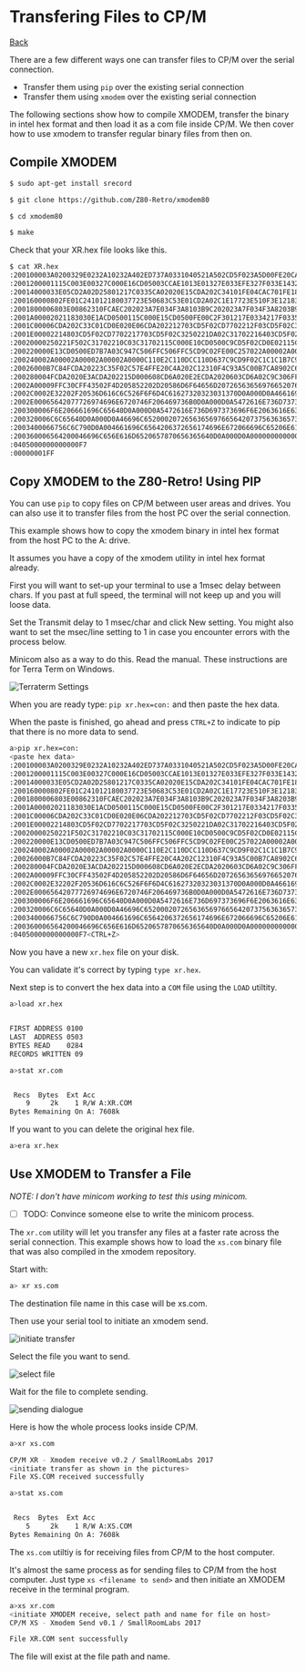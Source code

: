 # Transfering Files to CP/M

[Back](./README.md)

There are a few different ways one can transfer files to CP/M over the serial
connection.

- Transfer them using `pip` over the existing serial connection
- Transfer them using `xmodem` over the existing serial connection

The following sections show how to compile XMODEM, transfer the binary in
intel hex format and then load it as a com file inside CP/M.  We then cover
how to use xmodem to transfer regular binary files from then on.

## Compile XMODEM

```bash
$ sudo apt-get install srecord

$ git clone https://github.com/Z80-Retro/xmodem80

$ cd xmodem80

$ make
```

Check that your XR.hex file looks like this.

```bash
$ cat XR.hex
:200100003A0200329E0232A10232A402ED737A0331040521A502CD5F023A5D00FE20CAF99F
:2001200001115C003E00327C000E16CD05003CCAE1013E01327E033EFE327F033E14327CA5
:20014000033E05CD2A02D25801217C0335CA02020E15CDA202C34101FE04CAC701FE18CA85
:200160000802FE01C241012180037723E50683C53E01CD2A02C1E17723E510F3E12183031D
:2001800006803E00862310FCAEC202023A7E034F3A8103B9C202023A7F034F3A8203B9C2E6
:2001A00002021183030E1ACD0500115C000E15CD0500FE00C2F301217E0334217F03350ED8
:2001C00006CDA202C33C01CD0E020E06CDA202212703CD5F02CD7702212F03CD5F02C3251E
:2001E00002214803CD5F02CD7702217703CD5F02C3250221DA02C31702216403CD5F02C318
:20020000250221F502C31702210C03C31702115C000E10CD0500C9CD5F02CD0E02115C0019
:200220000E13CD0500ED7B7A03C947C506FFC506FFC5CD9C02FE00C257022A00002A0000A5
:200240002A00002A00002A00002A0000C110E2C110DCC110D637C9CD9F02C1C1C1B7C97E40
:20026000B7C84FCDA20223C35F02C57E4FFE20C4A202C12310F4C93A5C00B7CA8902C64087
:200280004FCDA2020E3ACDA202215D000608CD6A020E2ECDA2020603CD6A02C9C306FFC3DD
:2002A00009FFC30CFF43502F4D205852202D20586D6F64656D2072656365697665207630EF
:2002C0002E32202F20536D616C6C526F6F6D4C61627320323031370D0A000D0A4661696CA3
:2002E00065642077726974696E6720746F206469736B0D0A000D0A5472616E736D73736951
:200300006F6E206661696C65640D0A000D0A5472616E736D697373696F6E2063616E636529
:200320006C6C65640D0A000D0A46696C6520002072656365697665642073756363657373CE
:2003400066756C6C790D0A004661696C6564206372656174696E672066696C65206E616D8C
:200360006564200046696C656E616D6520657870656365640D0A000D0A0000000000000047
:0405000000000000F7
:00000001FF
```

## Copy XMODEM to the Z80-Retro! Using PIP

You can use `pip` to copy files on CP/M between user areas and drives.  You can
also use it to transfer files from the host PC over the serial connection.

This example shows how to copy the xmodem binary in intel hex format from the
host PC to the A: drive.

It assumes you have a copy of the xmodem utility in intel hex format already.

First you will want to set-up your terminal to use a 1msec delay between chars.
If you past at full speed, the terminal will not keep up and you will loose data.

Set the Transmit delay to 1 msec/char and click New setting.  You might also
want to set the msec/line setting to 1 in case you encounter errors with the
process below.

Minicom also as a way to do this.  Read the manual.  These instructions are for
Terra Term on Windows.

![Terraterm Settings](./assets/terraterm_1msec_delay.png)


When you are ready type: `pip xr.hex=con:` and then paste the hex data.

When the paste is finished, go ahead and press `CTRL+Z` to indicate to pip that
there is no more data to send.

```bash
a>pip xr.hex=con:
<paste hex data>
:200100003A0200329E0232A10232A402ED737A0331040521A502CD5F023A5D00FE20CAF99F
:2001200001115C003E00327C000E16CD05003CCAE1013E01327E033EFE327F033E14327CA5
:20014000033E05CD2A02D25801217C0335CA02020E15CDA202C34101FE04CAC701FE18CA85
:200160000802FE01C241012180037723E50683C53E01CD2A02C1E17723E510F3E12183031D
:2001800006803E00862310FCAEC202023A7E034F3A8103B9C202023A7F034F3A8203B9C2E6
:2001A00002021183030E1ACD0500115C000E15CD0500FE00C2F301217E0334217F03350ED8
:2001C00006CDA202C33C01CD0E020E06CDA202212703CD5F02CD7702212F03CD5F02C3251E
:2001E00002214803CD5F02CD7702217703CD5F02C3250221DA02C31702216403CD5F02C318
:20020000250221F502C31702210C03C31702115C000E10CD0500C9CD5F02CD0E02115C0019
:200220000E13CD0500ED7B7A03C947C506FFC506FFC5CD9C02FE00C257022A00002A0000A5
:200240002A00002A00002A00002A0000C110E2C110DCC110D637C9CD9F02C1C1C1B7C97E40
:20026000B7C84FCDA20223C35F02C57E4FFE20C4A202C12310F4C93A5C00B7CA8902C64087
:200280004FCDA2020E3ACDA202215D000608CD6A020E2ECDA2020603CD6A02C9C306FFC3DD
:2002A00009FFC30CFF43502F4D205852202D20586D6F64656D2072656365697665207630EF
:2002C0002E32202F20536D616C6C526F6F6D4C61627320323031370D0A000D0A4661696CA3
:2002E00065642077726974696E6720746F206469736B0D0A000D0A5472616E736D73736951
:200300006F6E206661696C65640D0A000D0A5472616E736D697373696F6E2063616E636529
:200320006C6C65640D0A000D0A46696C6520002072656365697665642073756363657373CE
:2003400066756C6C790D0A004661696C6564206372656174696E672066696C65206E616D8C
:200360006564200046696C656E616D6520657870656365640D0A000D0A0000000000000047
:0405000000000000F7<CTRL+Z>
```

Now you have a new `xr.hex` file on your disk.

You can validate it's correct by typing `type xr.hex`.

Next step is to convert the hex data into a `COM` file using the `LOAD`
utiltity.

```bash
a>load xr.hex


FIRST ADDRESS 0100
LAST  ADDRESS 0503
BYTES READ    0284
RECORDS WRITTEN 09

a>stat xr.com


 Recs  Bytes  Ext Acc
    9     2k    1 R/W A:XR.COM
Bytes Remaining On A: 7608k
```

If you want to you can delete the original hex file.

```bash
a>era xr.hex
```

## Use XMODEM to Transfer a File

*NOTE: I don't have minicom working to test this using minicom.*

- [ ] TODO: Convince someone else to write the minicom process.

The `xr.com` utility will let you transfer any files at a faster rate across
the serial connection.  This example shows how to load the `xs.com` binary file
that was also compiled in the xmodem repository.

Start with:

```bash
a> xr xs.com
```

The destination file name in this case will be xs.com.

Then use your serial tool to initiate an xmodem send.

![initiate transfer](./assets/terraterm_xmodem_send.png)

Select the file you want to send.

![select file](./assets/terraterm_select_file.png)

Wait for the file to complete sending.

![sending dialogue](./assets/terraterm_sending_dialog.png)

Here is how the whole process looks inside CP/M.

```bash
a>xr xs.com

CP/M XR - Xmodem receive v0.2 / SmallRoomLabs 2017
<initiate transfer as shown in the pictures>
File XS.COM received successfully

a>stat xs.com


 Recs  Bytes  Ext Acc
    5     2k    1 R/W A:XS.COM
Bytes Remaining On A: 7608k
```

The `xs.com` utiltiy is for receiving files from CP/M to the host computer.

It's almost the same process as for sending files to CP/M from the host
computer.  Just type `xs <filename to send>` and then initiate an XMODEM receive
in the terminal program.

```bash
a>xs xr.com
<initiate XMODEM receive, select path and name for file on host>
CP/M XS - Xmodem Send v0.1 / SmallRoomLabs 2017

File XR.COM sent successfully
```

The file will exist at the file path and name.
